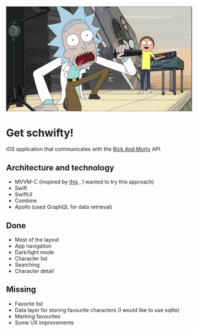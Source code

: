 ![](./git-img/get-schwifty.jpg)

# Get schwifty!

iOS application that communicates with the [Rick And Morty](https://rickandmortyapi.com/) API. 

## Architecture and technology
- MVVM-C (inspired by [this](https://quickbirdstudios.com/blog/coordinator-pattern-in-swiftui/) , I wanted to try this approach)
- Swift
- SwiftUI
- Combine
- Apollo (used GraphQL for data retrieval)


## Done
- Most of the layout
- App navigation
- Dark/light mode
- Character list
- Searching
- Character detail

## Missing
- Favorite list
- Data layer for storing favourite characters (I would like to use sqlite)
- Marking favourites
- Some UX improvements 
